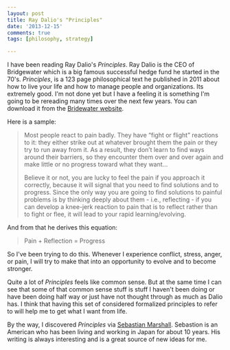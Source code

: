 ```yaml
---
layout: post
title: Ray Dalio's "Principles"
date: '2013-12-15'
comments: true
tags: [philosophy, strategy]

---
```


I have been reading Ray Dalio's _Principles_.  Ray Dalio is the CEO of
Bridgewater which is a big famous successful hedge fund he started in the 70's.
_Principles_, is a 123 page philosophical text he published in 2011 about how
to live your life and how to manage people and organizations.  Its extremely
good.  I'm not done yet but I have a feeling it is something I'm going to be
rereading many times over the next few years.  You can download it from the 
[Bridewater website](http://www.bwater.com/Uploads/FileManager/Principles/Bridgewater-Associates-Ray-Dalio-Principles.pdf).

Here is a sample:  

> Most people react to pain badly. They have “fight or flight” reactions to it:
> they either strike out at whatever brought them the pain or they try to run
> away from it. As a result, they don’t learn to find ways around their barriers,
> so they encounter them over and over again and make little or no progress
> toward what they want...
> 
> Believe it or not, you are lucky to feel the pain if you approach it correctly,
> because it will signal that you need to find solutions and to progress. Since
> the only way you are going to find solutions to painful problems is by thinking
> deeply about them - i.e., reflecting - if you can develop a knee-jerk reaction
> to pain that is to reflect rather than to fight or flee, it will lead to your
> rapid learning/evolving.

And from that he derives this equation:

> Pain + Reflection = Progress

So I've been trying to do this.  Whenever I experience conflict, stress, anger,
or pain, I will try to make that into an opportunity to evolve and to become
stronger.

Quite a lot of _Principles_ feels like common sense.  But at the same time I
can see that some of that common sense stuff is stuff I haven't been doing or
have been doing half way or just have not thought through as much as Dalio has.
I think that having this set of considered formalized principles to refer
to will help me to get what I want from life.

By the way, I discovered _Principles_ via 
[Sebastian Marshall](http://sebastianmarshall.com/).  Sebastion is an American
who has been living and working in Japan for about 10 years.  His writing is
always interesting and is a great source of new ideas for me.



